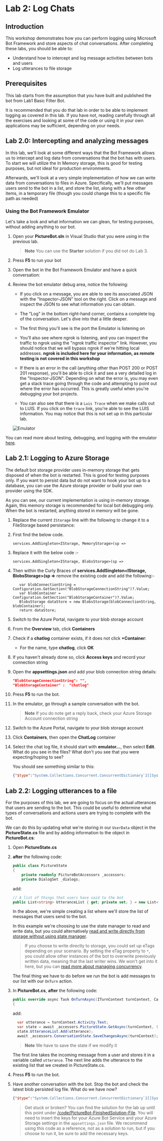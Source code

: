 # Lab 2: Log Chats

## Introduction

This workshop demonstrates how you can perform logging using Microsoft Bot Framework and store aspects of chat conversations. After completing these labs, you should be able to:

- Understand how to intercept and log message activities between bots and users
- Log utterances to file storage

## Prerequisites

This lab starts from the assumption that you have built and published the bot from Lab1 Basic Filter Bot.

It is recommended that you do that lab in order to be able to implement logging as covered in this lab. If you have not, reading carefully through all the exercises and looking at some of the code or using it in your own applications may be sufficient, depending on your needs.

## Lab 2.0: Intercepting and analyzing messages

In this lab, we'll look at some different ways that the Bot Framework allows us to intercept and log data from conversations that the bot has with users. To start we will utilize the In Memory storage, this is good for testing purposes, but not ideal for production environments.

Afterwards, we'll look at a very simple implementation of how we can write data from conversations to files in Azure. Specifically, we'll put messages users send to the bot in a list, and store the list, along with a few other items, in a temporary file (though you could change this to a specific file path as needed)

### Using the Bot Framework Emulator

Let's take a look and what information we can glean, for testing purposes, without adding anything to our bot.

1. Open your **PictureBot.sln** in Visual Studio that you were using in the previous lab.

    > **Note** You can use the **Starter** solution if you did not do Lab 3.

1. Press **F5** to run your bot

1. Open the bot in the Bot Framework Emulator and have a quick conversation:

1. Review the bot emulator debug area, notice the following:

    - If you click on a message, you are able to see its associated JSON with the "Inspector-JSON" tool on the right. Click on a message and inspect the JSON to see what information you can obtain.

    - The "Log" in the bottom right-hand corner, contains a complete log of the conversation. Let's dive into that a little deeper.

    - The first thing you'll see is the port the Emulator is listening on

    - You'll also see where ngrok is listening, and you can inspect the traffic to ngrok using the "ngrok traffic inspector" link. However, you should notice that we will bypass ngrok if we're hitting local addresses. **ngrok is included here for your information, as remote testing is not covered in this workshop**

    - If there is an error in the call (anything other than POST 200 or POST 201 response), you'll be able to click it and see a very detailed log in the "Inspector-JSON". Depending on what the error is, you may even get a stack trace going through the code and attempting to point out where the error has occurred. This is greatly useful when you're debugging your bot projects.

    - You can also see that there is a `Luis Trace` when we make calls out to LUIS. If you click on the `trace` link, you're able to see the LUIS information. You may notice that this is not set up in this particular lab.

    ![Emulator](../images/emulator.png)

You can read more about testing, debugging, and logging with the emulator [here](https://docs.microsoft.com/en-us/azure/bot-service/bot-service-debug-emulator?view=azure-bot-service-4.0).

## Lab 2.1: Logging to Azure Storage

The default bot storage provider uses in-memory storage that gets disposed of when the bot is restarted. This is good for testing purposes only. If you want to persist data but do not want to hook your bot up to a database, you can use the Azure storage provider or build your own provider using the SDK.

As you can see, our current implementation is using in-memory storage. Again, this memory storage is recommended for local bot debugging only. When the bot is restarted, anything stored in memory will be gone.

1. Replace the current `IStorage` line with the following to change it to a FileStorage based persistance:

1. First find the below code.

      ```
      services.AddSingleton<IStorage, MemoryStorage>(sp =>
      ```
  
1. Replace it with the below code :-

     ```
     services.AddSingleton<IStorage, BlobsStorage>(sp =>
     ```

1. Then within the Curly Braces of **services.AddSingleton<IStorage, BlobsStorage>(sp =>** remove the existing code and add the following:-

     ```
        var blobConnectionString = Configuration.GetSection("BlobStorageConnectionString")?.Value;
        var blobContainer = Configuration.GetSection("BlobStorageContainer")?.Value;
        BlobsStorage dataStore = new BlobsStorage(blobConnectionString, blobContainer);
        return dataStore;
     ```

1. Switch to the Azure Portal, navigate to your blob storage account

1. From the **Overview** tab, click **Containers**

1. Check if a **chatlog** container exists, if it does not click **+Container**:

    - For the name, type **chatlog**, click **OK**

1. If you haven't already done so, click **Access keys** and record your connection string

1. Open the **appsettings.json** and add your blob connection string details:

    ```json
    "BlobStorageConnectionString": "",
    "BlobStorageContainer" :  "chatlog"
    ```

1. Press **F5** to run the bot.

1. In the emulator, go through a sample conversation with the bot.

    > **Note** If you do note get a reply back, check your Azure Storage Account connection string

1. Switch to the Azure Portal, navigate to your blob storage account

1. Click **Containers**, then open the **ChatLog** container

1. Select the chat log file, it should start with **emulator...**, then select **Edit**.  What do you see in the files? What don't you see that you were expecting/hoping to see?

    You should see something similar to this:

    ```json
    {"$type":"System.Collections.Concurrent.ConcurrentDictionary`2[[System.String, System.Private.CoreLib],[System.Object, System.Private.CoreLib]], System.Collections.Concurrent","DialogState":{"$type":"Microsoft.Bot.Builder.Dialogs.DialogState, Microsoft.Bot.Builder.Dialogs","DialogStack":{"$type":"System.Collections.Generic.List`1[[Microsoft.Bot.Builder.Dialogs.DialogInstance, Microsoft.Bot.Builder.Dialogs]], System.Private.CoreLib","$values":[{"$type":"Microsoft.Bot.Builder.Dialogs.DialogInstance, Microsoft.Bot.Builder.Dialogs","Id":"mainDialog","State":{"$type":"System.Collections.Generic.Dictionary`2[[System.String, System.Private.CoreLib],[System.Object, System.Private.CoreLib]], System.Private.CoreLib","options":null,"values":{"$type":"System.Collections.Generic.Dictionary`2[[System.String, System.Private.CoreLib],[System.Object, System.Private.CoreLib]], System.Private.CoreLib"},"instanceId":"f80db88d-cdea-4b47-a3f6-a5bfa26ed60b","stepIndex":0}}]}},"PictureBotAccessors.PictureState":{"$type":"Microsoft.PictureBot.PictureState, PictureBot","Greeted":"greeted","Search":"","Searching":"no"}}
    ```

## Lab 2.2: Logging utterances to a file

For the purposes of this lab, we are going to focus on the actual utterances that users are sending to the bot. This could be useful to determine what types of conversations and actions users are trying to complete with the bot.

We can do this by updating what we're storing in our `UserData` object in the **PictureState.cs** file and by adding information to the object in **PictureBot.cs**:

1. Open **PictureState.cs**

1. **after** the following code:

    ```csharp
    public class PictureState
    {
        private readonly PictureBotAccessors _accessors;
        private DialogSet _dialogs;
    ```

    add:

    ```csharp
    // A list of things that users have said to the bot
    public List<string> UtteranceList { get; private set; } = new List<string>();
    ```

    In the above, we're simple creating a list where we'll store the list of messages that users send to the bot.

    In this example we're choosing to use the state manager to read and write data, but you could alternatively [read and write directly from storage without using state manager](https://docs.microsoft.com/en-us/azure/bot-service/bot-builder-howto-v4-storage?view=azure-bot-service-4.0&tabs=csharpechorproperty%2Ccsetagoverwrite%2Ccsetag).

    > If you choose to write directly to storage, you could set up eTags depending on your scenario. By setting the eTag property to `*`, you could allow other instances of the bot to overwrite previously written data, meaning that the last writer wins. We won't get into it here, but you can [read more about managing concurrency](https://docs.microsoft.com/en-us/azure/bot-service/bot-builder-howto-v4-storage?view=azure-bot-service-4.0&tabs=csharpechorproperty%2Ccsetagoverwrite%2Ccsetag#manage-concurrency-using-etags).

    The final thing we have to do before we run the bot is add messages to our list with our `OnTurn` action.

1. In **PictureBot.cs**, **after** the following code:

    ```csharp
    public override async Task OnTurnAsync(ITurnContext turnContext, CancellationToken cancellationToken = default(CancellationToken))
    {
    ```
    add:

    ```csharp
      var utterance = turnContext.Activity.Text;
      var state = await _accessors.PictureState.GetAsync(turnContext, () => new PictureState());
      state.UtteranceList.Add(utterance);
      await _accessors.ConversationState.SaveChangesAsync(turnContext);
    ```

    > **Note** We have to save the state if we modify it

    The first line takes the incoming message from a user and stores it in a variable called `utterance`. The next line adds the utterance to the existing list that we created in PictureState.cs.

1. Press **F5** to run the bot.

1. Have another conversation with the bot. Stop the bot and check the latest blob persisted log file. What do we have now?

    ```json
    {"$type":"System.Collections.Concurrent.ConcurrentDictionary`2[[System.String, System.Private.CoreLib],[System.Object, System.Private.CoreLib]], System.Collections.Concurrent","DialogState":{"$type":"Microsoft.Bot.Builder.Dialogs.DialogState, Microsoft.Bot.Builder.Dialogs","DialogStack":{"$type":"System.Collections.Generic.List`1[[Microsoft.Bot.Builder.Dialogs.DialogInstance, Microsoft.Bot.Builder.Dialogs]], System.Private.CoreLib","$values":[{"$type":"Microsoft.Bot.Builder.Dialogs.DialogInstance, Microsoft.Bot.Builder.Dialogs","Id":"mainDialog","State":{"$type":"System.Collections.Generic.Dictionary`2[[System.String, System.Private.CoreLib],[System.Object, System.Private.CoreLib]], System.Private.CoreLib","options":null,"values":{"$type":"System.Collections.Generic.Dictionary`2[[System.String, System.Private.CoreLib],[System.Object, System.Private.CoreLib]], System.Private.CoreLib"},"instanceId":"f80db88d-cdea-4b47-a3f6-a5bfa26ed60b","stepIndex":0}}]}},"PictureBotAccessors.PictureState":{"$type":"Microsoft.PictureBot.PictureState, PictureBot","Greeted":"greeted","UtteranceList":{"$type":"System.Collections.Generic.List`1[[System.String, System.Private.CoreLib]], System.Private.CoreLib","$values":["help"]},"Search":"","Searching":"no"}}
    ```

    >Get stuck or broken? You can find the solution for the lab up until this point under [/code/PictureBot-FinishedSolution-File](./code/PictureBot-FinishedSolution-File). You will need to insert the keys for your Azure Bot Service and your Azure Storage settings in the `appsettings.json` file. We recommend using this code as a reference, not as a solution to run, but if you choose to run it, be sure to add the necessary keys.

